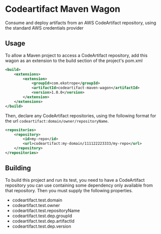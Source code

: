 # Codeartifact Maven Wagon
Consume and deploy artifacts from an AWS CodeArtifact repository, using the standard AWS credentials provider
## Usage
To allow a Maven project to access a CodeArtifact repository, add this wagon as an extension to the build section of the project's pom.xml
```xml
<build>
    <extensions>
        <extension>
            <groupId>com.ekotrope</groupId>
            <artifactId>codeartifact-maven-wagon</artifactId>
            <version>1.0.0</version>
        </extension>
    </extensions>
</build>
```

Then, declare any CodeArtifact repositories, using the following format for the url `codeartifact:domain/owner/repositoryName`.

```xml
<repositories>
    <repository>
        <id>my-repo</id>
        <url>codeartifact:my-domain/111122223333/my-repo</url> 
    </repository>
</repositories>
```
## Building
To build this project and run its test, you need to have a CodeArtifact repository you can use containing some dependency only available from that
repository. Then you must supply the following properties.
* codeartifact.test.domain
* codeartifact.test.owner
* codeartifact.test.repositoryName
* codeartifact.test.dep.groupId
* codeartifact.test.dep.artifactId
* codeartifact.test.dep.version
